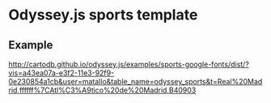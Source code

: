 # Odyssey.js sports template

## Example

http://cartodb.github.io/odyssey.js/examples/sports-google-fonts/dist/?vis=a43ea07a-e3f2-11e3-92f9-0e230854a1cb&user=matallo&table_name=odyssey_sports&t=Real%20Madrid,ffffff%7CAtl%C3%A9tico%20de%20Madrid,B40903
